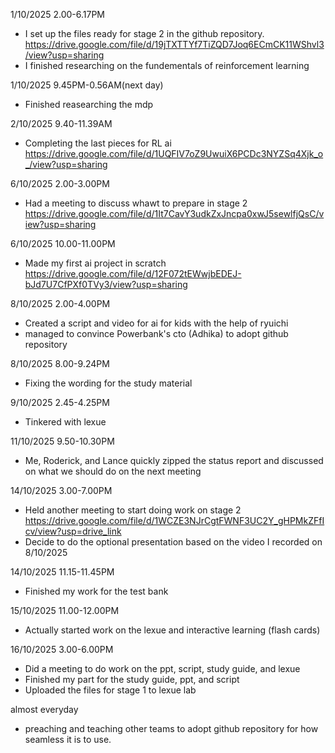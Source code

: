 1/10/2025 2.00-6.17PM
- I set up the files ready for stage 2 in the github repository.
https://drive.google.com/file/d/19jTXTTYf7TiZQD7Joq6ECmCK11WShvl3/view?usp=sharing
- I finished researching on the fundementals of reinforcement learning

1/10/2025 9.45PM-0.56AM(next day)
- Finished reasearching the mdp

2/10/2025 9.40-11.39AM
- Completing the last pieces for RL ai
https://drive.google.com/file/d/1UQFIV7oZ9UwuiX6PCDc3NYZSq4Xjk_o_/view?usp=sharing

6/10/2025 2.00-3.00PM
- Had a meeting to discuss whawt to prepare in stage 2
https://drive.google.com/file/d/1It7CavY3udkZxJncpa0xwJ5sewlfjQsC/view?usp=sharing

6/10/2025 10.00-11.00PM
- Made my first ai project in scratch
https://drive.google.com/file/d/12F072tEWwjbEDEJ-bJd7U7CfPXf0TVy3/view?usp=sharing

8/10/2025 2.00-4.00PM
- Created a script and video for ai for kids with the help of ryuichi
- managed to convince Powerbank's cto (Adhika) to adopt github repository 

8/10/2025 8.00-9.24PM
- Fixing the wording for the study material

9/10/2025 2.45-4.25PM
- Tinkered with lexue 

11/10/2025 9.50-10.30PM
- Me, Roderick, and Lance quickly zipped the status report and discussed on what we should do on the next meeting

14/10/2025 3.00-7.00PM
- Held another meeting to start doing work on stage 2
https://drive.google.com/file/d/1WCZE3NJrCgtFWNF3UC2Y_gHPMkZFfIcv/view?usp=drive_link
- Decide to do the optional presentation based on the video I recorded on 8/10/2025

14/10/2025 11.15-11.45PM
- Finished my work for the test bank 

15/10/2025 11.00-12.00PM
- Actually started work on the lexue and interactive learning (flash cards)

16/10/2025 3.00-6.00PM
- Did a meeting to do work on the ppt, script, study guide, and lexue
- Finished my part for the study guide, ppt, and script
- Uploaded the files for stage 1 to lexue lab

almost everyday
- preaching and teaching other teams to adopt github repository for how seamless it is to use.
